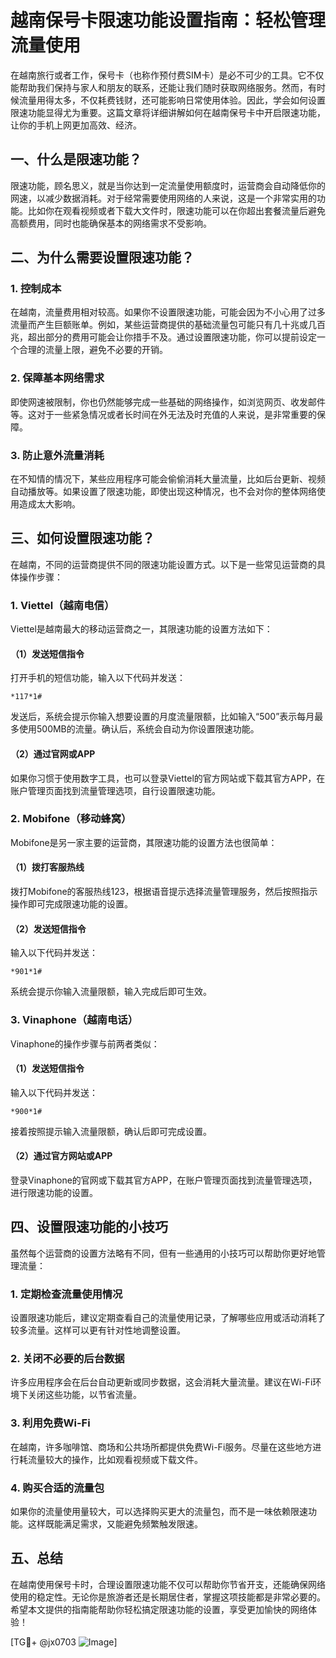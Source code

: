 # 越南保号卡限速功能设置指南：轻松管理流量使用

在越南旅行或者工作，保号卡（也称作预付费SIM卡）是必不可少的工具。它不仅能帮助我们保持与家人和朋友的联系，还能让我们随时获取网络服务。然而，有时候流量用得太多，不仅耗费钱财，还可能影响日常使用体验。因此，学会如何设置限速功能显得尤为重要。这篇文章将详细讲解如何在越南保号卡中开启限速功能，让你的手机上网更加高效、经济。

## 一、什么是限速功能？

限速功能，顾名思义，就是当你达到一定流量使用额度时，运营商会自动降低你的网速，以减少数据消耗。对于经常需要使用网络的人来说，这是一个非常实用的功能。比如你在观看视频或者下载大文件时，限速功能可以在你超出套餐流量后避免高额费用，同时也能确保基本的网络需求不受影响。

## 二、为什么需要设置限速功能？

### 1. **控制成本**
   在越南，流量费用相对较高。如果你不设置限速功能，可能会因为不小心用了过多流量而产生巨额账单。例如，某些运营商提供的基础流量包可能只有几十兆或几百兆，超出部分的费用可能会让你措手不及。通过设置限速功能，你可以提前设定一个合理的流量上限，避免不必要的开销。

### 2. **保障基本网络需求**
   即使网速被限制，你也仍然能够完成一些基础的网络操作，如浏览网页、收发邮件等。这对于一些紧急情况或者长时间在外无法及时充值的人来说，是非常重要的保障。

### 3. **防止意外流量消耗**
   在不知情的情况下，某些应用程序可能会偷偷消耗大量流量，比如后台更新、视频自动播放等。如果设置了限速功能，即使出现这种情况，也不会对你的整体网络使用造成太大影响。

## 三、如何设置限速功能？

在越南，不同的运营商提供不同的限速功能设置方式。以下是一些常见运营商的具体操作步骤：

### 1. Viettel（越南电信）

Viettel是越南最大的移动运营商之一，其限速功能的设置方法如下：

#### （1）发送短信指令
   打开手机的短信功能，输入以下代码并发送：
   ```
   *117*1#
   ```
   发送后，系统会提示你输入想要设置的月度流量限额，比如输入“500”表示每月最多使用500MB的流量。确认后，系统会自动为你设置限速功能。

#### （2）通过官网或APP
   如果你习惯于使用数字工具，也可以登录Viettel的官方网站或下载其官方APP，在账户管理页面找到流量管理选项，自行设置限速功能。

### 2. Mobifone（移动蜂窝）

Mobifone是另一家主要的运营商，其限速功能的设置方法也很简单：

#### （1）拨打客服热线
   拨打Mobifone的客服热线123，根据语音提示选择流量管理服务，然后按照指示操作即可完成限速功能的设置。

#### （2）发送短信指令
   输入以下代码并发送：
   ```
   *901*1#
   ```
   系统会提示你输入流量限额，输入完成后即可生效。

### 3. Vinaphone（越南电话）

Vinaphone的操作步骤与前两者类似：

#### （1）发送短信指令
   输入以下代码并发送：
   ```
   *900*1#
   ```
   接着按照提示输入流量限额，确认后即可完成设置。

#### （2）通过官方网站或APP
   登录Vinaphone的官网或下载其官方APP，在账户管理页面找到流量管理选项，进行限速功能的设置。

## 四、设置限速功能的小技巧

虽然每个运营商的设置方法略有不同，但有一些通用的小技巧可以帮助你更好地管理流量：

### 1. **定期检查流量使用情况**
   设置限速功能后，建议定期查看自己的流量使用记录，了解哪些应用或活动消耗了较多流量。这样可以更有针对性地调整设置。

### 2. **关闭不必要的后台数据**
   许多应用程序会在后台自动更新或同步数据，这会消耗大量流量。建议在Wi-Fi环境下关闭这些功能，以节省流量。

### 3. **利用免费Wi-Fi**
   在越南，许多咖啡馆、商场和公共场所都提供免费Wi-Fi服务。尽量在这些地方进行耗流量较大的操作，比如观看视频或下载文件。

### 4. **购买合适的流量包**
   如果你的流量使用量较大，可以选择购买更大的流量包，而不是一味依赖限速功能。这样既能满足需求，又能避免频繁触发限速。

## 五、总结

在越南使用保号卡时，合理设置限速功能不仅可以帮助你节省开支，还能确保网络使用的稳定性。无论你是旅游者还是长期居住者，掌握这项技能都是非常必要的。希望本文提供的指南能帮助你轻松搞定限速功能的设置，享受更加愉快的网络体验！

[TG💪+ @jx0703 ![Image](https://github.com/user-attachments/assets/dbca1d08-cadb-493c-b0ec-ad6f7a83f270)]